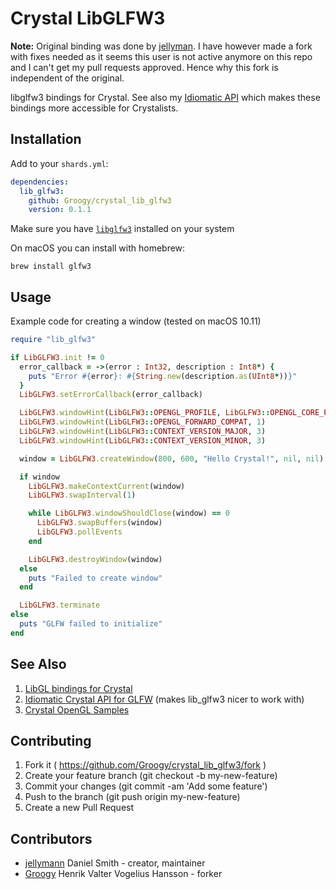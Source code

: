 # Crystal LibGLFW3

**Note:** Original binding was done by [jellyman](https://github.com/jellymann). I have however made a fork with fixes needed as it seems this user is not active anymore on this repo and I can't get my pull requests approved. Hence why this fork is independent of the original.

libglfw3 bindings for Crystal. See also my [Idiomatic API](https://github.com/jellymann/crystal_glfw) which makes these bindings more accessible for Crystalists.

## Installation

Add to your `shards.yml`:

```yaml
dependencies:
  lib_glfw3:
    github: Groogy/crystal_lib_glfw3
    version: 0.1.1
```

Make sure you have [`libglfw3`](http://www.glfw.org/download.html) installed on your system

On macOS you can install with homebrew:
```shell
brew install glfw3
```

## Usage

Example code for creating a window (tested on macOS 10.11)
```ruby
require "lib_glfw3"

if LibGLFW3.init != 0
  error_callback = ->(error : Int32, description : Int8*) {
    puts "Error #{error}: #{String.new(description.as(UInt8*))}"
  }
  LibGLFW3.setErrorCallback(error_callback)

  LibGLFW3.windowHint(LibGLFW3::OPENGL_PROFILE, LibGLFW3::OPENGL_CORE_PROFILE)
  LibGLFW3.windowHint(LibGLFW3::OPENGL_FORWARD_COMPAT, 1)
  LibGLFW3.windowHint(LibGLFW3::CONTEXT_VERSION_MAJOR, 3)
  LibGLFW3.windowHint(LibGLFW3::CONTEXT_VERSION_MINOR, 3)

  window = LibGLFW3.createWindow(800, 600, "Hello Crystal!", nil, nil)

  if window
    LibGLFW3.makeContextCurrent(window)
    LibGLFW3.swapInterval(1)

    while LibGLFW3.windowShouldClose(window) == 0
      LibGLFW3.swapBuffers(window)
      LibGLFW3.pollEvents
    end

    LibGLFW3.destroyWindow(window)
  else
    puts "Failed to create window"
  end

  LibGLFW3.terminate
else
  puts "GLFW failed to initialize"
end
```


## See Also

1. [LibGL bindings for Crystal](https://github.com/jellymann/crystal_lib_gl)
2. [Idiomatic Crystal API for GLFW](https://github.com/jellymann/crystal_glfw) (makes lib_glfw3 nicer to work with)
3. [Crystal OpenGL Samples](https://github.com/jellymann/crystal_opengl_samples)


## Contributing

1. Fork it ( https://github.com/Groogy/crystal_lib_glfw3/fork )
2. Create your feature branch (git checkout -b my-new-feature)
3. Commit your changes (git commit -am 'Add some feature')
4. Push to the branch (git push origin my-new-feature)
5. Create a new Pull Request

## Contributors

- [jellymann](https://github.com/jellymann) Daniel Smith - creator, maintainer
- [Groogy](https://github.com/Groogy) Henrik Valter Vogelius Hansson - forker
